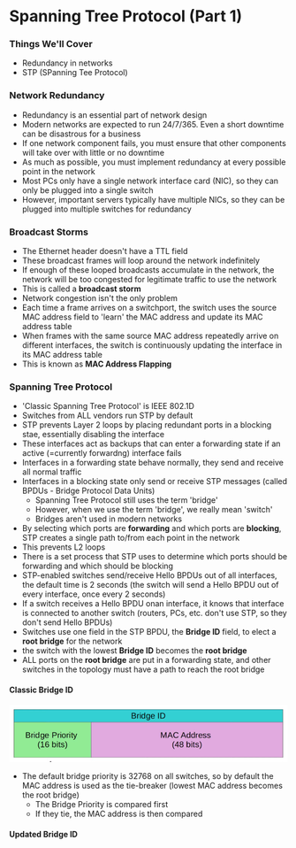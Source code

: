 # Spanning Tree Protocol (Part 1)
### Things We'll Cover
- Redundancy in networks
- STP (SPanning Tee Protocol)
### Network Redundancy
- Redundancy is an essential part of network design
- Modern networks are expected to run 24/7/365. Even a short downtime can be disastrous for a business
- If one network component fails, you must ensure that other components will take over with little or no downtime
- As much as possible, you must implement redundancy at every possible point in the network
- Most PCs only have a single network interface card (NIC), so they can only be plugged into a single switch
- However, important servers typically have multiple NICs, so they can be plugged into multiple switches for redundancy
### Broadcast Storms
- The Ethernet header doesn't have a TTL field
- These broadcast frames will loop around the network indefinitely
- If enough of these looped broadcasts accumulate in the network, the network will be too congested for legitimate traffic to use the network
- This is called a **broadcast storm**
- Network congestion isn't the only problem
- Each time a frame arrives on a switchport, the switch uses the source MAC address field to 'learn' the MAC address and update its MAC address table
- When frames with the same source MAC address repeatedly arrive on different interfaces, the switch is continuously updating the interface in its MAC address table
- This is known as **MAC Address Flapping**
### Spanning Tree Protocol
- 'Classic Spanning Tree Protocol' is IEEE 802.1D
- Switches from ALL vendors run STP by default
- STP prevents Layer 2 loops by placing redundant ports in a blocking stae, essentially disabling the interface
- These interfaces act as backups that can enter a forwarding state if an active (=currently forwardng) interface fails
- Interfaces in a forwarding state behave normally, they send and receive all normal traffic
- Interfaces in a blocking state only send or receive STP messages (called BPDUs - Bridge Protocol Data Units)
	- Spanning Tree Protocol still uses the term 'bridge'
	- However, when we use the term 'bridge', we really mean 'switch'
	- Bridges aren't used in modern networks
- By selecting which ports are **forwarding** and which ports are **blocking**, STP creates a single path to/from each point in the network
- This prevents L2 loops
- There is a set process that STP uses to determine which ports should be forwarding and which should be blocking
- STP-enabled switches send/receive Hello BPDUs out of all interfaces, the default time is 2 seconds (the switch will send a Hello BPDU out of every interface, once every 2 seconds)
- If a switch receives a Hello BPDU onan interface, it knows that interface is connected to another switch (routers, PCs, etc. don't use STP, so they don't send Hello BPDUs)
- Switches use one field in the STP BPDU, the **Bridge ID** field, to elect a **root bridge** for the network
- the switch with the lowest **Bridge ID** becomes the **root bridge**
- ALL ports on the **root bridge** are put in a forwarding state, and other switches in the topology must have a path to reach the root bridge
#### Classic Bridge ID
![](attachments/Pasted%20image%2020250114203557.png)
- The default bridge priority is 32768 on all switches, so by default the MAC address is used as the tie-breaker (lowest MAC address becomes the root bridge)
	- The Bridge Priority is compared first
	- If they tie, the MAC address is then compared
#### Updated Bridge ID